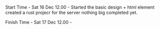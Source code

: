 Start Time - Sat 16 Dec 12.00 -
Started the basic design + html element
created a rust projecr for the server nothing big completed yet.



Finish Time - Sat 17 Dec 12.00 -